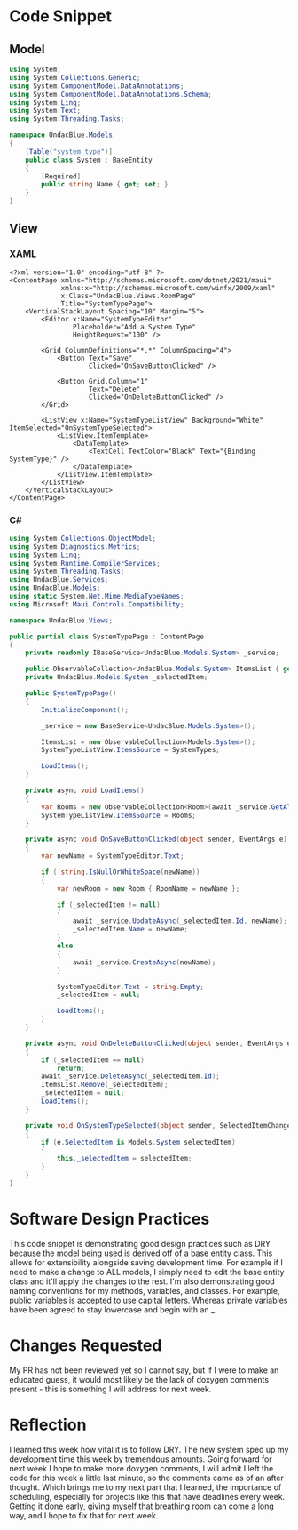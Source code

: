 # Code Snippet

## Model
```cs
using System;
using System.Collections.Generic;
using System.ComponentModel.DataAnnotations;
using System.ComponentModel.DataAnnotations.Schema;
using System.Linq;
using System.Text;
using System.Threading.Tasks;

namespace UndacBlue.Models
{
    [Table("system_type")]
    public class System : BaseEntity
    {
        [Required]
        public string Name { get; set; }
    }
}
```

## View
### XAML
```xaml
<?xml version="1.0" encoding="utf-8" ?>
<ContentPage xmlns="http://schemas.microsoft.com/dotnet/2021/maui"
             xmlns:x="http://schemas.microsoft.com/winfx/2009/xaml"
             x:Class="UndacBlue.Views.RoomPage"
             Title="SystemTypePage">
    <VerticalStackLayout Spacing="10" Margin="5">
        <Editor x:Name="SystemTypeEditor"
                Placeholder="Add a System Type"
                HeightRequest="100" />

        <Grid ColumnDefinitions="*,*" ColumnSpacing="4">
            <Button Text="Save"
                    Clicked="OnSaveButtonClicked" />

            <Button Grid.Column="1"
                    Text="Delete"
                    Clicked="OnDeleteButtonClicked" />
        </Grid>

        <ListView x:Name="SystemTypeListView" Background="White" ItemSelected="OnSystemTypeSelected">
            <ListView.ItemTemplate>
                <DataTemplate>
                    <TextCell TextColor="Black" Text="{Binding SystemType}" />
                </DataTemplate>
            </ListView.ItemTemplate>
        </ListView>
    </VerticalStackLayout>
</ContentPage>
```

### C#
```cs
using System.Collections.ObjectModel;
using System.Diagnostics.Metrics;
using System.Linq;
using System.Runtime.CompilerServices;
using System.Threading.Tasks;
using UndacBlue.Services;
using UndacBlue.Models;
using static System.Net.Mime.MediaTypeNames;
using Microsoft.Maui.Controls.Compatibility;

namespace UndacBlue.Views;

public partial class SystemTypePage : ContentPage
{
	private readonly IBaseService<UndacBlue.Models.System> _service;

	public ObservableCollection<UndacBlue.Models.System> ItemsList { get; set; }
	private UndacBlue.Models.System _selectedItem;

	public SystemTypePage()
	{
		InitializeComponent();

		_service = new BaseService<UndacBlue.Models.System>();

        ItemsList = new ObservableCollection<Models.System>();
        SystemTypeListView.ItemsSource = SystemTypes;

        LoadItems();
    }

    private async void LoadItems()
    {
        var Rooms = new ObservableCollection<Room>(await _service.GetAllAsync());
        SystemTypeListView.ItemsSource = Rooms;
    }

    private async void OnSaveButtonClicked(object sender, EventArgs e)
    {
        var newName = SystemTypeEditor.Text;

        if (!string.IsNullOrWhiteSpace(newName))
        {
            var newRoom = new Room { RoomName = newName };

            if (_selectedItem != null)
            {
                await _service.UpdateAsync(_selectedItem.Id, newName);
                _selectedItem.Name = newName;
            }
            else
            {
                await _service.CreateAsync(newName);
            }

            SystemTypeEditor.Text = string.Empty;
            _selectedItem = null;

            LoadItems();
        }
    }

    private async void OnDeleteButtonClicked(object sender, EventArgs e)
    {
        if (_selectedItem == null)
            return;
        await _service.DeleteAsync(_selectedItem.Id);
        ItemsList.Remove(_selectedItem);
        _selectedItem = null;
        LoadItems();
    }

    private void OnSystemTypeSelected(object sender, SelectedItemChangedEventArgs e)
    {
        if (e.SelectedItem is Models.System selectedItem)
        {
            this._selectedItem = selectedItem;
        }
    }
}
```

# Software Design Practices
This code snippet is demonstrating good design practices such as DRY because the model being used is derived off of a base entity class. This allows for extensibility alongside saving development time. For example if I need to make a change to ALL models, I simply need to edit the base entity class and it'll apply the changes to the rest. I'm also demonstrating good naming conventions for my methods, variables, and classes. For example, public variables is accepted to use capital letters. Whereas private variables have been agreed to stay lowercase and begin with an _. 

# Changes Requested
My PR has not been reviewed yet so I cannot say, but if I were to make an educated guess, it would most likely be the lack of doxygen comments present - this is something I will address for next week.

# Reflection
I learned this week how vital it is to follow DRY. The new system sped up my development time this week by tremendous amounts. Going forward for next week I hope to make more doxygen comments, I will admit I left the code for this week a little last minute, so the comments came as of an after thought. Which brings me to my next part that I learned, the importance of scheduling, especially for projects like this that have deadlines every week. Getting it done early, giving myself that breathing room can come a long way, and I hope to fix that for next week.
